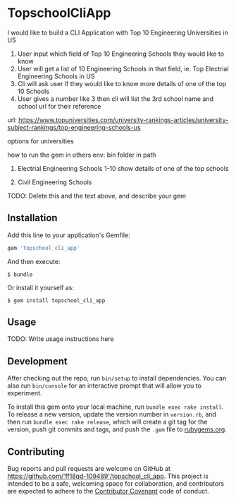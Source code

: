 # TopschoolCliApp

I would like to build a CLI Application with Top 10 Engineering Universities in US

1. User input which field of Top 10 Engineering Schools they would like to know
2. User will get a list of 10 Engineering Schools in that field, ie. Top Electrial Engineering Schools in US
3. Cli will ask user if they would like to know more details of one of the top 10 Schools
4. User gives a number like 3 then cli will list the 3rd school name and school url for their reference

url: https://www.topuniversities.com/university-rankings-articles/university-subject-rankings/top-engineering-schools-us

options for universities

how to run the gem in others env: bin folder in path

1. Electrial Engineering Schools
	1-10
	show details of one of the top schools

2. Civil Engineering Schools



TODO: Delete this and the text above, and describe your gem

## Installation

Add this line to your application's Gemfile:

```ruby
gem 'topschool_cli_app'
```

And then execute:

    $ bundle

Or install it yourself as:

    $ gem install topschool_cli_app

## Usage

TODO: Write usage instructions here

## Development

After checking out the repo, run `bin/setup` to install dependencies. You can also run `bin/console` for an interactive prompt that will allow you to experiment.

To install this gem onto your local machine, run `bundle exec rake install`. To release a new version, update the version number in `version.rb`, and then run `bundle exec rake release`, which will create a git tag for the version, push git commits and tags, and push the `.gem` file to [rubygems.org](https://rubygems.org).

## Contributing

Bug reports and pull requests are welcome on GitHub at https://github.com/'ff18qd-109489'/topschool_cli_app. This project is intended to be a safe, welcoming space for collaboration, and contributors are expected to adhere to the [Contributor Covenant](http://contributor-covenant.org) code of conduct.
